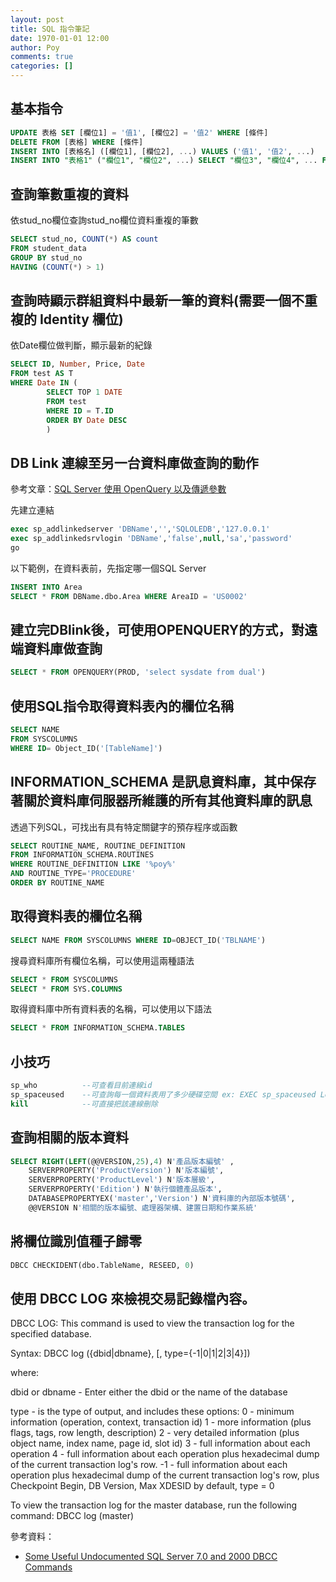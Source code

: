 ```yaml
---
layout: post
title: SQL 指令筆記
date: 1970-01-01 12:00
author: Poy
comments: true
categories: []
---
```

## 基本指令

```sql
UPDATE 表格 SET [欄位1] = '值1', [欄位2] = '值2' WHERE [條件] 
DELETE FROM [表格] WHERE [條件]
INSERT INTO [表格名] ([欄位1], [欄位2], ...) VALUES ('值1', '值2', ...) 
INSERT INTO "表格1" ("欄位1", "欄位2", ...) SELECT "欄位3", "欄位4", ... FROM "表格2";
```

## 查詢筆數重複的資料

依stud_no欄位查詢stud_no欄位資料重複的筆數

```sql
SELECT stud_no, COUNT(*) AS count
FROM student_data
GROUP BY stud_no
HAVING (COUNT(*) > 1)
```

## 查詢時顯示群組資料中最新一筆的資料(需要一個不重複的 Identity 欄位)

依Date欄位做判斷，顯示最新的紀錄

```sql
SELECT ID, Number, Price, Date 
FROM test AS T
WHERE Date IN (
		SELECT TOP 1 DATE
		FROM test
		WHERE ID = T.ID
		ORDER BY Date DESC
		)
```

## DB Link 連線至另一台資料庫做查詢的動作

參考文章：[SQL Server 使用 OpenQuery 以及傳遞參數](http://poychang.github.io/sql-server-open-query/)

先建立連結

```sql
exec sp_addlinkedserver 'DBName','','SQLOLEDB','127.0.0.1'
exec sp_addlinkedsrvlogin 'DBName','false',null,'sa','password'
go
```

以下範例，在資料表前，先指定哪一個SQL Server

```sql
INSERT INTO Area 
SELECT * FROM DBName.dbo.Area WHERE AreaID = 'US0002'
```

## 建立完DBlink後，可使用OPENQUERY的方式，對遠端資料庫做查詢

```sql
SELECT * FROM OPENQUERY(PROD, 'select sysdate from dual')
```

## 使用SQL指令取得資料表內的欄位名稱 

```sql
SELECT NAME
FROM SYSCOLUMNS
WHERE ID= Object_ID('[TableName]')
```

## INFORMATION_SCHEMA 是訊息資料庫，其中保存著關於資料庫伺服器所維護的所有其他資料庫的訊息

透過下列SQL，可找出有具有特定關鍵字的預存程序或函數

```sql
SELECT ROUTINE_NAME, ROUTINE_DEFINITION 
FROM INFORMATION_SCHEMA.ROUTINES 
WHERE ROUTINE_DEFINITION LIKE '%poy%' 
AND ROUTINE_TYPE='PROCEDURE'
ORDER BY ROUTINE_NAME
```

## 取得資料表的欄位名稱

```sql
SELECT NAME FROM SYSCOLUMNS WHERE ID=OBJECT_ID('TBLNAME')
```

搜尋資料庫所有欄位名稱，可以使用這兩種語法

```sql
SELECT * FROM SYSCOLUMNS
SELECT * FROM SYS.COLUMNS
```

取得資料庫中所有資料表的名稱，可以使用以下語法

```sql
SELECT * FROM INFORMATION_SCHEMA.TABLES
```

## 小技巧

```sql
sp_who			--可查看目前連線id
sp_spaceused	--可查詢每一個資料表用了多少硬碟空間 ex: EXEC sp_spaceused Leads
kill			--可直接把該連線刪除
```

## 查詢相關的版本資料

```sql
SELECT RIGHT(LEFT(@@VERSION,25),4) N'產品版本編號' , 
	SERVERPROPERTY('ProductVersion') N'版本編號',
	SERVERPROPERTY('ProductLevel') N'版本層級',
	SERVERPROPERTY('Edition') N'執行個體產品版本',
	DATABASEPROPERTYEX('master','Version') N'資料庫的內部版本號碼',
	@@VERSION N'相關的版本編號、處理器架構、建置日期和作業系統'
```

## 將欄位識別值種子歸零

```sql
DBCC CHECKIDENT(dbo.TableName, RESEED, 0)
```

## 使用 DBCC LOG 來檢視交易記錄檔內容。

DBCC LOG:
This command is used to view the transaction log for the specified database.

Syntax:
DBCC log ({dbid|dbname}, [, type={-1|0|1|2|3|4}]) 

where: 

dbid or dbname - Enter either the dbid or the name of the database

type - is the type of output, and includes these options:
0 - minimum information (operation, context, transaction id)
1 - more information (plus flags, tags, row length, description)
2 - very detailed information (plus object name, index name, page id, slot id)
3 - full information about each operation
4 - full information about each operation plus hexadecimal dump of the current transaction log's row.
-1 - full information about each operation plus hexadecimal dump of the current transaction log's row, plus Checkpoint Begin, DB Version, Max XDESID
by default, type = 0

To view the transaction log for the master database, run the following command:
DBCC log (master) 

參考資料：
* [Some Useful Undocumented SQL Server 7.0 and 2000 DBCC Commands](http://www.sql-server-performance.com/ac_sql_server_2000_undocumented_dbcc.asp) 
   

